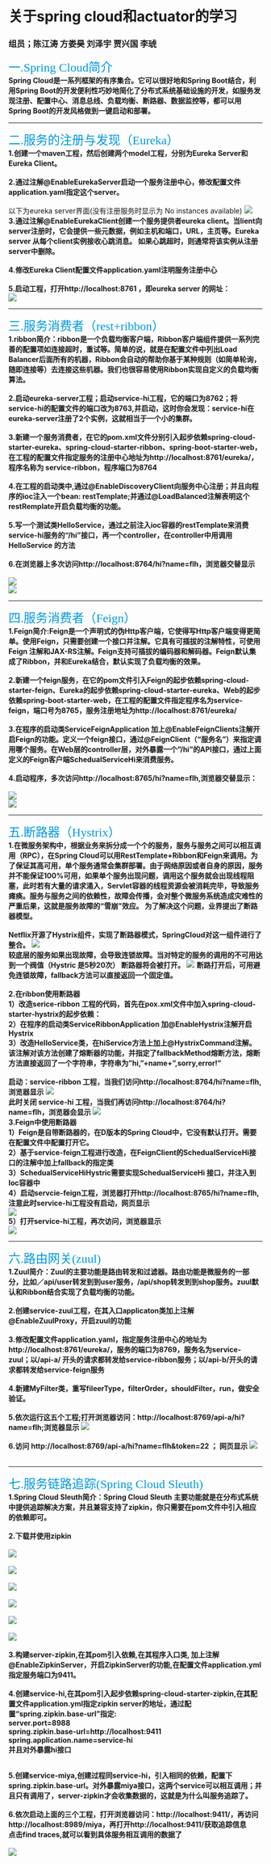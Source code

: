 # 关于spring cloud和actuator的学习
### 组员；陈江涛 方娄昊 刘泽宇 贾兴国 李琥

<font color=#0099dd size=5 face="黑体">一.Spring Cloud简介</font></br>
**Spring Cloud是一系列框架的有序集合。它可以很好地和Spring Boot结合，利用Spring Boot的开发便利性巧妙地简化了分布式系统基础设施的开发，如服务发现注册、配置中心、消息总线、负载均衡、断路器、数据监控等，都可以用Spring Boot的开发风格做到一键启动和部署。**
***


<font color=#0099dd size=5 face="黑体">二.服务的注册与发现（Eureka）</font></br>
**1.创建一个maven工程，然后创建两个model工程，分别为Eureka Server和Eureka Client。**</br></br>
**2.通过注解@EnableEurekaServer启动一个服务注册中心，修改配置文件application.yaml指定这个server。**</br></br>
以下为eureka server界面(没有注册服务时显示为 No instances available)
![](pic/1.png)</br>
**3.通过注解@EnableEurekaClient创建一个服务提供者eureka client。当lient向server注册时，它会提供一些元数据，例如主机和端口，URL，主页等。Eureka server 从每个client实例接收心跳消息。 如果心跳超时，则通常将该实例从注册server中删除。**</br></br>
**4.修改Eureka Client配置文件application.yaml注明服务注册中心**</br></br>
**5.启动工程，打开http://localhost:8761 ，即eureka server 的网址：**</br>
![](pic/2.png)
***


<font color=#0099dd size=5 face="黑体">三.服务消费者（rest+ribbon）</font></br>
**1.ribbon简介：ribbon是一个负载均衡客户端，Ribbon客户端组件提供一系列完善的配置项如连接超时，重试等。简单的说，就是在配置文件中列出Load Balancer后面所有的机器，Ribbon会自动的帮助你基于某种规则（如简单轮询，随即连接等）去连接这些机器。我们也很容易使用Ribbon实现自定义的负载均衡算法。**</br></br>
**2.启动eureka-server工程；启动service-hi工程，它的端口为8762；将service-hi的配置文件的端口改为8763,并启动，这时你会发现：service-hi在eureka-server注册了2个实例，这就相当于一个小的集群。**</br></br>
**3.新建一个服务消费者，在它的pom.xml文件分别引入起步依赖spring-cloud-starter-eureka、spring-cloud-starter-ribbon、spring-boot-starter-web，在工程的配置文件指定服务的注册中心地址为http://localhost:8761/eureka/，程序名称为 service-ribbon，程序端口为8764**</br></br>
**4.在工程的启动类中,通过@EnableDiscoveryClient向服务中心注册；并且向程序的ioc注入一个bean: restTemplate;并通过@LoadBalanced注解表明这个restRemplate开启负载均衡的功能。**</br></br>
**5.写一个测试类HelloService，通过之前注入ioc容器的restTemplate来消费service-hi服务的“/hi”接口，再一个controller，在controller中用调用HelloService 的方法**</br></br>
**6.在浏览器上多次访问http://localhost:8764/hi?name=flh，浏览器交替显示**</br></br>
![](pic/4.png)</br>
![](pic/5.png)
***


<font color=#0099dd size=5 face="黑体">四.服务消费者（Feign）</font></br>
**1.Feign简介:Feign是一个声明式的伪Http客户端，它使得写Http客户端变得更简单。使用Feign，只需要创建一个接口并注解。它具有可插拔的注解特性，可使用Feign 注解和JAX-RS注解。Feign支持可插拔的编码器和解码器。Feign默认集成了Ribbon，并和Eureka结合，默认实现了负载均衡的效果。**</br></br>
**2.新建一个feign服务，在它的pom文件引入Feign的起步依赖spring-cloud-starter-feign、Eureka的起步依赖spring-cloud-starter-eureka、Web的起步依赖spring-boot-starter-web，在工程的配置文件指定程序名为service-feign，端口号为8765，服务注册地址为http://localhost:8761/eureka/**</br></br>
**3.在程序的启动类ServiceFeignApplication 加上@EnableFeignClients注解开启Feign的功能。定义一个feign接口，通过@FeignClient（“服务名”）来指定调用哪个服务。在Web层的controller层，对外暴露一个”/hi”的API接口，通过上面定义的Feign客户端SchedualServiceHi来消费服务。**</br></br>
**4.启动程序，多次访问http://localhost:8765/hi?name=flh,浏览器交替显示：**</br></br>
![](pic/7.png)</br>
![](pic/5.png)
***

<font color=#0099dd size=5 face="黑体">五.断路器（Hystrix）</font></br>
**1.在微服务架构中，根据业务来拆分成一个个的服务，服务与服务之间可以相互调用（RPC），在Spring Cloud可以用RestTemplate+Ribbon和Feign来调用。为了保证其高可用，单个服务通常会集群部署。由于网络原因或者自身的原因，服务并不能保证100%可用，如果单个服务出现问题，调用这个服务就会出现线程阻塞，此时若有大量的请求涌入，Servlet容器的线程资源会被消耗完毕，导致服务瘫痪。服务与服务之间的依赖性，故障会传播，会对整个微服务系统造成灾难性的严重后果，这就是服务故障的“雪崩”效应。
为了解决这个问题，业界提出了断路器模型。**</br></br>
**Netflix开源了Hystrix组件，实现了断路器模式，SpringCloud对这一组件进行了整合。**
![](pic/15.png)
</br>
**较底层的服务如果出现故障，会导致连锁故障。当对特定的服务的调用的不可用达到一个阀值（Hystric 是5秒20次） 断路器将会被打开。**
![](pic/16.png)
**断路打开后，可用避免连锁故障，fallback方法可以直接返回一个固定值。**
</br></br>
**2.在ribbon使用断路器**</br>
**1）改造serice-ribbon 工程的代码，首先在pox.xml文件中加入spring-cloud-starter-hystrix的起步依赖：**</br>
**2）在程序的启动类ServiceRibbonApplication 加@EnableHystrix注解开启Hystrix**</br>
**3）改造HelloService类，在hiService方法上加上@HystrixCommand注解。该注解对该方法创建了熔断器的功能，并指定了fallbackMethod熔断方法，熔断方法直接返回了一个字符串，字符串为”hi,”+name+”,sorry,error!”**</br></br>
**启动：service-ribbon 工程，当我们访问http://localhost:8764/hi?name=flh,浏览器显示**
![](pic/9.png)</br>
**此时关闭 service-hi 工程，当我们再访问http://localhost:8764/hi?name=flh，浏览器会显示**
![](pic/10.png)</br>
**3.Feign中使用断路器**</br>
**1）Feign是自带断路器的，在D版本的Spring Cloud中，它没有默认打开。需要在配置文件中配置打开它。**</br>
**2）基于service-feign工程进行改造，在FeignClient的SchedualServiceHi接口的注解中加上fallback的指定类**</br>
**3）SchedualServiceHiHystric需要实现SchedualServiceHi 接口，并注入到Ioc容器中**</br>
**4）启动servcie-feign工程，浏览器打开http://localhost:8765/hi?name=flh,注意此时service-hi工程没有启动，网页显示**</br>
![](pic/10.png)</br>
**5）打开service-hi工程，再次访问，浏览器显示**</br>
![](pic/9.png)</br>
***

<font color=#0099dd size=5 face="黑体">六.路由网关(zuul)</font></br>
**1.Zuul简介：Zuul的主要功能是路由转发和过滤器。路由功能是微服务的一部分，比如／api/user转发到到user服务，/api/shop转发到到shop服务。zuul默认和Ribbon结合实现了负载均衡的功能。**</br></br>
**2.创建service-zuul工程，在其入口applicaton类加上注解@EnableZuulProxy，开启zuul的功能**</br></br>
**3.修改配置文件application.yaml，指定服务注册中心的地址为http://localhost:8761/eureka/，服务的端口为8769，服务名为service-zuul；以/api-a/ 开头的请求都转发给service-ribbon服务；以/api-b/开头的请求都转发给service-feign服务**</br></br>
**4.新建MyFilter类，重写fileerType，filterOrder，shouldFilter，run，做安全验证。**</br></br>
**5.依次运行这五个工程;打开浏览器访问：http://localhost:8769/api-a/hi?name=flh;浏览器显示**
![](pic/11.png)</br></br>
**6.访问 http://localhost:8769/api-a/hi?name=flh&token=22 ； 
网页显示**
![](pic/12.png)</br></br>
***

<font color=#0099dd size=5 face="黑体">七.服务链路追踪(Spring Cloud Sleuth)</font></br>
**1.Spring Cloud Sleuth简介：Spring Cloud Sleuth 主要功能就是在分布式系统中提供追踪解决方案，并且兼容支持了zipkin，你只需要在pom文件中引入相应的依赖即可。**</br></br>
**2.下载并使用zipkin**</br></br>
![](pic/18.png)</br></br>
![](pic/19.png)</br></br>
![](pic/20.png)</br></br>
![](pic/21.png)</br></br>
![](pic/22.png)</br></br>
![](pic/23.png)</br></br>
**3.构建server-zipkin,在其pom引入依赖,在其程序入口类, 加上注解@EnableZipkinServer，开启ZipkinServer的功能,在配置文件application.yml指定服务端口为9411。**</br></br>
**4.创建service-hi,在其pom引入起步依赖spring-cloud-starter-zipkin,在其配置文件application.yml指定zipkin server的地址，通过配置“spring.zipkin.base-url”指定:</br>server.port=8988</br>
spring.zipkin.base-url=http://localhost:9411</br>
spring.application.name=service-hi</br>
并且对外暴露hi接口**</br></br>

**5.创建service-miya,创建过程同service-hi，引入相同的依赖，配置下spring.zipkin.base-url。对外暴露miya接口，这两个service可以相互调用；并且只有调用了，server-zipkin才会收集数据的，这就是为什么叫服务追踪了。**</br></br>
**6.依次启动上面的三个工程，打开浏览器访问：http://localhost:9411/，再访问http://localhost:8989/miya，再打开http://localhost:9411/获取追踪信息**</br>
**点击find traces,就可以看到具体服务相互调用的数据了**</br></br>
![](pic/13.png)</br></br>

